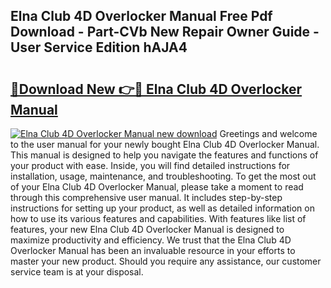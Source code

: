 ## Elna Club 4D Overlocker Manual Free Pdf Download - Part-CVb New Repair Owner Guide - User Service Edition hAJA4

# <h2><a href="http://cf15295.oget.top/?id=Elna+Club+4D+Overlocker+Manual">🔗Download New 👉🔴 Elna Club 4D Overlocker Manual</a></h2>

[![Elna Club 4D Overlocker Manual new download](https://i.imgur.com/5g1atiW.png)](http://cf15295.oget.top/?id=Elna+Club+4D+Overlocker+Manual)
Greetings and welcome to the user manual for your newly bought Elna Club 4D Overlocker Manual. This manual is designed to help you navigate the features and functions of your product with ease. Inside, you will find detailed instructions for installation, usage, maintenance, and troubleshooting. To get the most out of your Elna Club 4D Overlocker Manual, please take a moment to read through this comprehensive user manual. It includes step-by-step instructions for setting up your product, as well as detailed information on how to use its various features and capabilities. With features like list of features, your new Elna Club 4D Overlocker Manual is designed to maximize productivity and efficiency. We trust that the Elna Club 4D Overlocker Manual has been an invaluable resource in your efforts to master your new product. Should you require any assistance, our customer service team is at your disposal.
